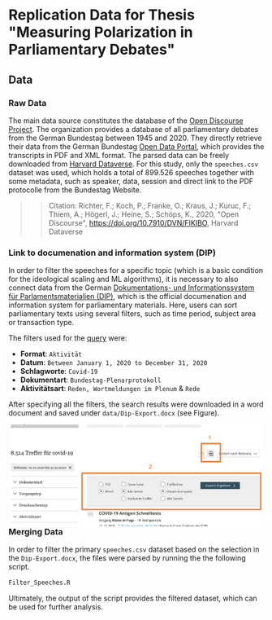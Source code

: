# Replication Data for Thesis "Measuring Polarization in Parliamentary Debates"

## Data 

### Raw Data
The main data source constitutes the database of the [Open Discourse Project](https://opendiscourse.de/). The organization provides a database of all parliamentary debates from the German Bundestag between 1945 and 2020. They directly retrieve their data from the German Bundestag [Open Data Portal](https://www.bundestag.de/services/opendata), which provides the transcripts in PDF and XML format. The parsed data can be freely downloaded from [Harvard Dataverse](https://dataverse.harvard.edu/dataverse/opendiscourse). For this study, only the `speeches.csv` dataset was used, which holds a total of 899.526 speeches together with some metadata, such as speaker, data, session and direct link to the PDF protocolle from the Bundestag Website. 

>> Citation: Richter, F.; Koch, P.; Franke, O.; Kraus, J.; Kuruc, F.; Thiem, A.; Högerl, J.; Heine, S.; Schöps, K., 2020, "Open Discourse", https://doi.org/10.7910/DVN/FIKIBO, Harvard Dataverse

### Link to documenation and information system (DIP)

In order to filter the speeches for a specific topic (which is a basic condition for the ideological scaling and ML algorithms), it is necessary to also connect data from the German [Dokumentations- und Informationssystem für Parlamentsmaterialien (DIP)](https://dip.bundestag.de/erweiterte-suche?term=covid-19&rows=25), which is the official documenation and information system for parliamentary materials. Here, users can sort parliamentary texts using several filters, such as time period, subject area or transaction type. 

The filters used for the [query](https://dip.bundestag.de/erweiterte-suche?fld.0.0=deskriptor&fld.0.0.term=covid-19&op.0=AND&f.typ=Aktivit%C3%A4t&f.herausgeber_dokumentart=Bundestag-Plenarprotokoll&f.aktivitaetsart_p=05Reden%2C%20Wortmeldungen%20im%20Plenum&f.aktivitaetsart_p=05Reden%2C%20Wortmeldungen%20im%20Plenum~Rede&f.datum.start=2020-01-01&f.datum.end=2020-12-31&rows=25) were:
- **Format**: `Aktivität`
- **Datum**: `Between January 1, 2020 to December 31, 2020`
- **Schlagworte**: `Covid-19` 
- **Dokumentart**: `Bundestag-Plenarprotokoll`
- **Aktivitätsart**: `Reden, Wortmeldungen im Plenum` & `Rede`


After specifying all the filters, the search results were downloaded in a word document and saved under `data/Dip-Export.docx` (see Figure).

<p align="center">
<img src="https://github.com/lukasbirki/Thesis/blob/main/Figures/DIP-Export.png" alt="Exporting DIP" width="800" style="float: right;">
</p>

### Merging Data

In order to filter the primary `speeches.csv` dataset based on the selection in the `Dip-Export.docx`, the files were parsed by running the the following script. 

```R
Filter_Speeches.R
```
Ultimately, the output of the script provides the filtered dataset, which can be used for further analysis. 


